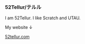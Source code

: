 ### 52Tellur/テルル
I am 52Tellur. I like Scratch and UTAU.

My website ↓

[52tellur.com](https://52tellur.com)
